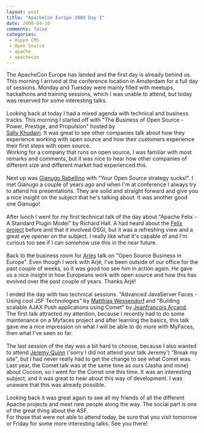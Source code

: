 ```yaml
---
layout: post
title: "ApacheCon Europe 2008 Day 1"
date: 2008-04-10
comments: false
categories:
 - Hippo CMS
 - Open Source
 - apache
 - apachecon
---
```


<div class='post'>
The ApacheCon Europe has landed and the first day is already behind us. This morning I arrived at the conference location in Amsterdam for a full day of sessions. Monday and Tuesday were mainly filled with meetups, hackathons and training sessions, which I was unable to attend, but today was reserved for some interesting talks.<br/><br/>Looking back at today I had a mixed agenda with technical and business tracks. This morning I started off with "The Business of Open Source - Power, Prestige, and Propulsion" hosted by<br/><a href="http://www.khudairi.net/">Sally Khudairi</a>. It was great to see other companies talk about how they experience working with open source and how their customers experience their first steps with open source.<br/>Working for a company that runs on open source, I was familiar with most remarks and comments,  but it was nice to hear how other companies of different size and different market had experienced this.<br/><br/>Next up was <a href="http://boldlyopen.com/">Gianugo Rabellino</a> with "Your Open Source strategy sucks!". I met Gianugo a couple of years ago and when I'm at conference I always try to attend his presentations. They are solid and straight forward and give you a nice insight on the subject that he's talking about. It was another good one Gianugo!<br/><br/>After lunch I went for my first technical talk of the day about "Apache Felix - A Standard Plugin Model" by Richard Hall. A had heard about the <a href="http://felix.apache.org/site/index.html">Felix project</a> before and that it involved OSGI, but it was a refreshing view and a great eye opener on the subject. I really like what it's capable of and I'm curious too see if I can somehow use this in the near future.<br/><br/>Back to the business room for <a href="http://blogs.hippo.nl/arje/">Arjés</a> talk on "Open Source Business in Europe". Even though I work with Arjé, I've been outside of our office for the past couple of weeks, so it was good too see him in action again. He gave us a nice insight in how Europeans work with open source and how this has evolved over the past couple of years. Thanks Arjé!<br/><br/>I ended the day with two technical sessions. "Advanced JavaServer Faces - Using cool JSF Technologies" by <a href="http://matthiaswessendorf.wordpress.com/">Matthias Wessendorf</a> and "Building scalable AJAX Push applications using Comet" by <a href="http://weblogs.java.net/blog/jfarcand/">Jeanfrancois Arcand</a>. The first talk attracted my attention, because I recently had to do some maintenance on a Myfaces project and after learning the basics, this talk gave me a nice impression on what I will be able to do more with MyFaces, then what I've seen so far.<br/><br/>The last session of the day was a bit hard to choose, because I also wanted to attend <a href="http://blog.fiveone.org/">Jeremy Quinn</a> ('sorry I did not attend your talk Jeremy') "Break my site", but I had never really had to get the change to see what Comet was. Last year, the Comet talk was at the same time as ours (Jasha and mine) about Cocoon, so I went for the Comet one this time. It was an interesting subject, and it was great to hear about this way of development. I was unaware that this was already possible.<br/><br/>Looking back it was great again to see all my friends of all the different Apache projects and meet new people along the way. The social part is one of the great thing about the ASF.<br/>For those that were not able to attend today, be sure that you visit tomorrow or Friday for some more interesting talks. See you there!<br/><br/></div>
